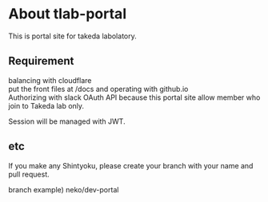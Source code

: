# About tlab-portal
This is portal site for takeda labolatory.  

## Requirement
balancing with cloudflare  
put the front files at /docs and operating with github.io  
Authorizing with slack OAuth API because this portal site allow member who join to Takeda lab only.

Session will be managed with JWT.

## etc
If you make any Shintyoku, please create your branch with your name and pull request.  

branch example) neko/dev-portal  
